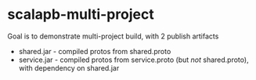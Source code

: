 # scalapb-multi-project

Goal is to demonstrate multi-project build, with 2 publish artifacts
 * shared.jar - compiled protos from shared.proto
 * service.jar - compiled protos from service.proto (but *not* shared.proto), with dependency on shared.jar
 
 
